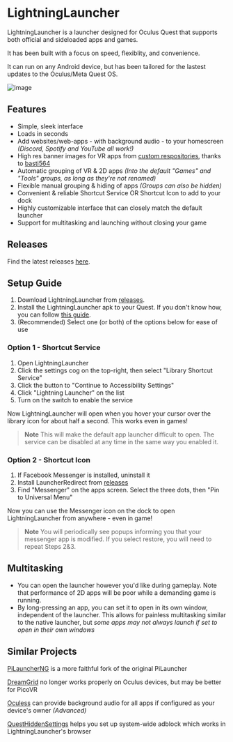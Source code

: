 # LightningLauncher

LightningLauncher is a launcher designed for Oculus Quest that supports both official and sideloaded apps and games.

It has been built with a focus on speed, flexiblity, and convenience.

It can run on any Android device, but has been tailored for the lastest updates to the Oculus/Meta Quest OS.

![image](https://github.com/threethan/LightningLauncher/assets/12588584/5a0acec5-2102-4afe-adb3-0f7bb4972623)

## Features
- Simple, sleek interface
- Loads in seconds
- Add websites/web-apps - with background audio - to your homescreen *(Discord, Spotify and YouTube all work!)*
- High res banner images for VR apps from [custom respositories](https://github.com/basti564/LauncherIcons), thanks to [basti564](https://github.com/basti564/)
- Automatic grouping of VR & 2D apps *(Into the default "Games" and "Tools" groups, as long as they're not renamed)*
- Flexible manual grouping & hiding of apps *(Groups can also be hidden)*
- Convenient & reliable Shortcut Service OR Shortcut Icon to add to your dock
- Highly customizable interface that can closely match the default launcher
- Support for multitasking and launching without closing your game


## Releases

Find the latest releases [here](https://github.com/threethan/LightningLauncher/releases).

## Setup Guide
1. Download LightningLauncher from [releases](https://github.com/threethan/LightningLauncher/releases/latest).
2. Install the LightningLauncher apk to your Quest. If you don't know how, you can follow [this guide](https://innovate.it.miami.edu/_assets/pdf/tutorial-for-installing-app.pdf).
3. (Recommended) Select one (or both) of the options below for ease of use

### Option 1 - Shortcut Service
1. Open LightningLauncher
2. Click the settings cog on the top-right, then select "Library Shortcut Service"
3. Click the button to "Continue to Accessibility Settings"
4. Click "Lightning Launcher" on the list
5. Turn on the switch to enable the service

Now LightningLauncher will open when you hover your cursor over the library icon for about half a second. This works even in games!
> **Note**
> This will make the default app launcher difficult to open. The service can be disabled at any time in the same way you enabled it.

### Option 2 - Shortcut Icon
1. If Facebook Messenger is installed, uninstall it
2. Install LauncherRedirect from [releases](https://github.com/threethan/LightningLauncher/releases/latest)
3. Find "Messenger" on the apps screen. Select the three dots, then "Pin to Universal Menu"

Now you can use the Messenger icon on the dock to open LightningLauncher from anywhere - even in game!
> **Note**
> You will periodically see popups informing you that your messenger app is modified. If you select restore, you will need to repeat Steps 2&3.

## Multitasking
- You can open the launcher however you'd like during gameplay. Note that performance of 2D apps will be poor while a demanding game is running.
- By long-pressing an app, you can set it to open in its own window, independent of the launcher. This allows for painless multitasking similar to the native launcher, but *some apps may not always launch if set to open in their own windows*

## Similar Projects

[PiLauncherNG](https://github.com/ValentineShilov/PiLauncherNG) is a more faithful fork of the original PiLauncher

[DreamGrid](https://github.com/basti564/DreamGrid) no longer works properly on Oculus devices, but may be better for PicoVR

[Oculess](https://github.com/basti564/Oculess) can provide background audio for all apps if configured as your device's owner *(Advanced)*

[QuestHiddenSettings](https://github.com/threethan/QuestHiddenSettings) helps you set up system-wide adblock which works in LightningLauncher's browser
